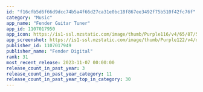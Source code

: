 ```yaml
---
id: "f16cfb5d6f66d9dcc74b5a4f66d27ca31e0bc18f867ee3492f75b510f42fc76f"
category: "Music"
app_name: "Fender Guitar Tuner"
app_id: 1107017950
app_icon: https://is1-ssl.mzstatic.com/image/thumb/Purple116/v4/65/87/55/6587552c-295d-0e38-eb7e-6c496f32e83d/AppIcon-0-1x_U007emarketing-0-6-0-0-85-220.png/1024x1024bb.png
app_screenshot: https://is1-ssl.mzstatic.com/image/thumb/Purple122/v4/d3/97/2c/d3972c76-acab-bd7e-3180-d05937fcd465/52924339-d70e-4e5b-b62d-f6b5017f9b02_6.5-ios-play-01.jpg/1284x2778bb.png
publisher_id: 1107017949
publisher_name: "Fender Digital"
rank: 31
most_recent_release: 2023-11-07 00:00:00
release_count_in_past_year: 3
release_count_in_past_year_category: 11
release_count_in_past_year_top_in_category: 30
---
```

